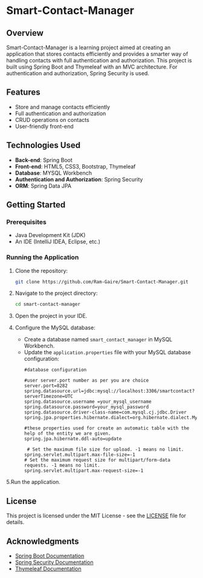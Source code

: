 # Smart-Contact-Manager

## Overview
Smart-Contact-Manager is a learning project aimed at creating an application that stores contacts efficiently and provides a smarter way of handling contacts with full authentication and authorization. This project is built using Spring Boot and Thymeleaf with an MVC architecture. For authentication and authorization, Spring Security is used.

## Features
- Store and manage contacts efficiently
- Full authentication and authorization
- CRUD operations on contacts
- User-friendly front-end

## Technologies Used
- **Back-end**: Spring Boot
- **Front-end**: HTML5, CSS3, Bootstrap, Thymeleaf
- **Database**: MYSQL Workbench
- **Authentication and Authorization**: Spring Security
- **ORM**: Spring Data JPA

## Getting Started

### Prerequisites
- Java Development Kit (JDK)
- An IDE (IntelliJ IDEA, Eclipse, etc.)

### Running the Application
1. Clone the repository:
    ```sh
    git clone https://github.com/Ram-Gaire/Smart-Contact-Manager.git
    ```
2. Navigate to the project directory:
    ```sh
    cd smart-contact-manager
    ```
3. Open the project in your IDE.

4. Configure the MySQL database:
   - Create a database named `smart_contact_manager` in MySQL Workbench.
   - Update the `application.properties` file with your MySQL database configuration:
     ```properties
     #database configuration
     
     #user server.port number as per you are choice
     server.port=8282
     spring.datasource.url=jdbc:mysql://localhost:3306/smartcontact?serverTimezone=UTC
     spring.datasource.username =your_mysql_username
     spring.datasource.password=your_mysql_password
     spring.datasource.driver-class-name=com.mysql.cj.jdbc.Driver
     spring.jpa.properties.hibernate.dialect=org.hibernate.dialect.MySQL8Dialect
     
     #these properties used for create an automatic table with the help of the entity we are given.
     spring.jpa.hibernate.ddl-auto=update
     
      # Set the maximum file size for upload. -1 means no limit.
     spring.servlet.multipart.max-file-size=-1
     # Set the maximum request size for multipart/form-data requests. -1 means no limit.
     spring.servlet.multipart.max-request-size=-1
     ```
5.Run the application.

## License
This project is licensed under the MIT License - see the [LICENSE](LICENSE) file for details.

## Acknowledgments
- [Spring Boot Documentation](https://docs.spring.io/spring-boot/documentation.html)
- [Spring Security Documentation](https://docs.spring.io/spring-security/reference/index.html)
- [Thymeleaf Documentation](https://www.thymeleaf.org/doc/tutorials/3.0/usingthymeleaf.html)

